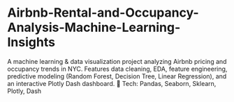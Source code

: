 # Airbnb-Rental-and-Occupancy-Analysis-Machine-Learning-Insights
A machine learning &amp; data visualization project analyzing Airbnb pricing and occupancy trends in NYC. Features data cleaning, EDA, feature engineering, predictive modeling (Random Forest, Decision Tree, Linear Regression), and an interactive Plotly Dash dashboard.  🚀 Tech: Pandas, Seaborn, Sklearn, Plotly, Dash
